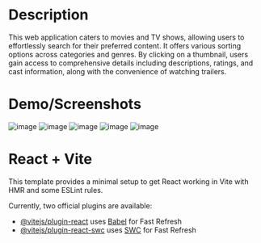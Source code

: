 # Description
This web application caters to movies and TV shows, allowing users to effortlessly search for their preferred content. It offers various sorting options across categories and genres. By clicking on a thumbnail, users gain access to comprehensive details including descriptions, ratings, and cast information, along with the convenience of watching trailers.

# Demo/Screenshots
![image](https://github.com/GauravYS/Movie-App-/assets/116845183/ed550aa6-828b-4a88-8f6b-3b0888a0a22b)
![image](https://github.com/GauravYS/Movie-App-/assets/116845183/da344571-6730-489d-9a70-1425f714b9be)
![image](https://github.com/GauravYS/Movie-App-/assets/116845183/ebc3d276-0464-441c-9a48-d15950384688)
![image](https://github.com/GauravYS/Movie-App-/assets/116845183/2b182448-dd34-41dd-b437-771009902d66)
![image](https://github.com/GauravYS/Movie-App-/assets/116845183/a7983950-9556-4bb3-8e48-3dd65f65bdcc)




# React + Vite

This template provides a minimal setup to get React working in Vite with HMR and some ESLint rules.

Currently, two official plugins are available:

- [@vitejs/plugin-react](https://github.com/vitejs/vite-plugin-react/blob/main/packages/plugin-react/README.md) uses [Babel](https://babeljs.io/) for Fast Refresh
- [@vitejs/plugin-react-swc](https://github.com/vitejs/vite-plugin-react-swc) uses [SWC](https://swc.rs/) for Fast Refresh
